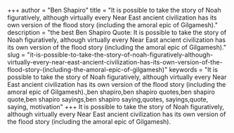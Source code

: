 +++
author = "Ben Shapiro"
title = "It is possible to take the story of Noah figuratively, although virtually every Near East ancient civilization has its own version of the flood story (including the amoral epic of Gilgamesh)."
description = "the best Ben Shapiro Quote: It is possible to take the story of Noah figuratively, although virtually every Near East ancient civilization has its own version of the flood story (including the amoral epic of Gilgamesh)."
slug = "it-is-possible-to-take-the-story-of-noah-figuratively-although-virtually-every-near-east-ancient-civilization-has-its-own-version-of-the-flood-story-(including-the-amoral-epic-of-gilgamesh)"
keywords = "It is possible to take the story of Noah figuratively, although virtually every Near East ancient civilization has its own version of the flood story (including the amoral epic of Gilgamesh).,ben shapiro,ben shapiro quotes,ben shapiro quote,ben shapiro sayings,ben shapiro saying,quotes, sayings,quote, saying, motivation"
+++
It is possible to take the story of Noah figuratively, although virtually every Near East ancient civilization has its own version of the flood story (including the amoral epic of Gilgamesh).

